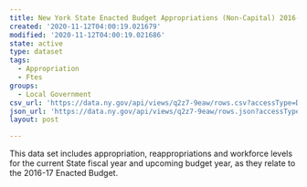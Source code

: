 ```yaml
---
title: New York State Enacted Budget Appropriations (Non-Capital) 2016-2017
created: '2020-11-12T04:00:19.021679'
modified: '2020-11-12T04:00:19.021686'
state: active
type: dataset
tags:
  - Appropriation
  - Ftes
groups:
  - Local Government
csv_url: 'https://data.ny.gov/api/views/q2z7-9eaw/rows.csv?accessType=DOWNLOAD'
json_url: 'https://data.ny.gov/api/views/q2z7-9eaw/rows.json?accessType=DOWNLOAD'
layout: post

---
```

This data set includes appropriation, reappropriations and workforce levels for the current State fiscal year and upcoming budget year, as they relate to the 2016-17 Enacted Budget.
